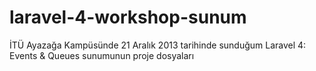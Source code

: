 laravel-4-workshop-sunum
========================

İTÜ Ayazağa Kampüsünde 21 Aralık 2013 tarihinde sunduğum Laravel 4: Events &amp; Queues sunumunun proje dosyaları
